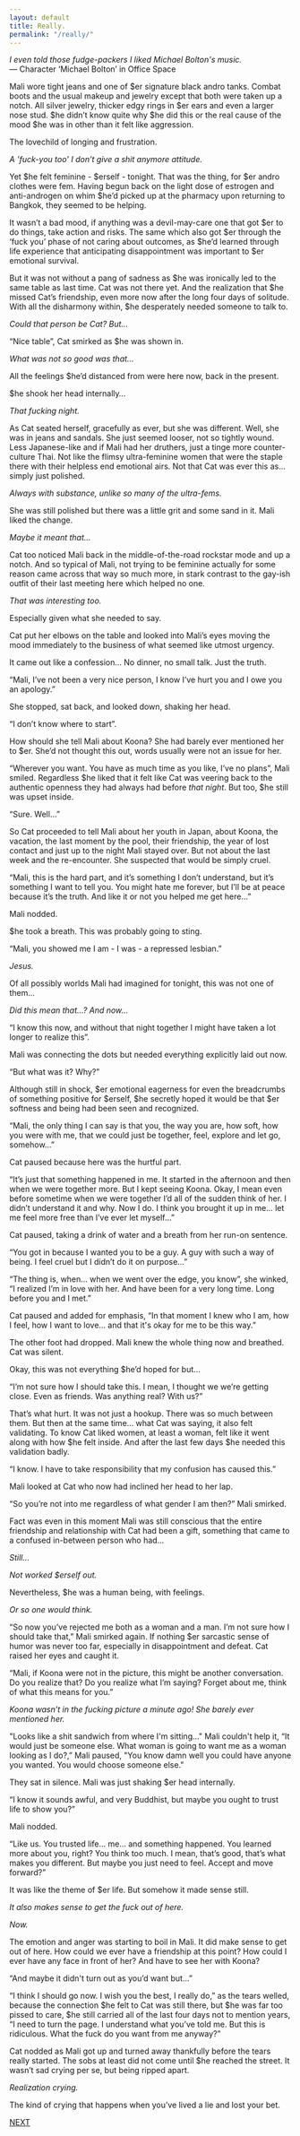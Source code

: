 ```yaml
---
layout: default
title: Really.
permalink: "/really/"
---
```

<!-- wp:paragraph -->

_I even told those fudge-packers I liked Michael Bolton's music._  
— Character ‘Michael Bolton’ in Office Space

<!-- /wp:paragraph -->

<!-- wp:paragraph -->

Mali wore tight jeans and one of $er signature black andro tanks. Combat boots and the usual makeup and jewelry except that both were taken up a notch. All silver jewelry, thicker edgy rings in $er ears and even a larger nose stud. $he didn’t know quite why $he did this or the real cause of the mood $he was in other than it felt like aggression.&nbsp;

<!-- /wp:paragraph -->

<!-- wp:paragraph -->

The lovechild of longing and frustration.

<!-- /wp:paragraph -->

<!-- wp:paragraph -->

_A 'fuck-you too' I don’t give a shit anymore attitude._

<!-- /wp:paragraph -->

<!-- wp:paragraph -->

Yet $he felt feminine - $erself - tonight. That was the thing, for $er andro clothes were fem. Having begun back on the light dose of estrogen and anti-androgen on whim $he’d picked up at the pharmacy upon returning to Bangkok, they seemed to be helping.&nbsp;

<!-- /wp:paragraph -->

<!-- wp:paragraph -->

It wasn’t a bad mood, if anything was a devil-may-care one that got $er to do things, take action and risks. The same which also got $er through the ‘fuck you’ phase of not caring about outcomes, as $he’d learned through life experience that anticipating disappointment was important to $er emotional survival.

<!-- /wp:paragraph -->

<!-- wp:paragraph -->

But it was not without a pang of sadness as $he was ironically led to the same table as last time. Cat was not there yet. And the realization that $he missed Cat’s friendship, even more now after the long four days of solitude. With all the disharmony within, $he desperately needed someone to talk to.&nbsp;

<!-- /wp:paragraph -->

<!-- wp:paragraph -->

_Could that person be Cat? But…_

<!-- /wp:paragraph -->

<!-- wp:paragraph -->

“Nice table”, Cat smirked as $he was shown in.

<!-- /wp:paragraph -->

<!-- wp:paragraph -->

_What was not so good was that…&nbsp;_

<!-- /wp:paragraph -->

<!-- wp:paragraph -->

All the feelings $he’d distanced from were here now, back in the present.

<!-- /wp:paragraph -->

<!-- wp:paragraph -->

$he shook her head internally…

<!-- /wp:paragraph -->

<!-- wp:paragraph -->

_That fucking night._

<!-- /wp:paragraph -->

<!-- wp:paragraph -->

As Cat seated herself, gracefully as ever, but she was different. Well, she was in jeans and sandals. She just seemed looser, not so tightly wound. Less Japanese-like and if Mali had her druthers, just a tinge more counter-culture Thai. Not like the flimsy ultra-feminine women that were the staple there with their helpless end emotional airs. Not that Cat was ever this as… simply just polished.

<!-- /wp:paragraph -->

<!-- wp:paragraph -->

_Always with substance, unlike so many of the ultra-fems._

<!-- /wp:paragraph -->

<!-- wp:paragraph -->

She was still polished but there was a little grit and some sand in it. Mali liked the change.

<!-- /wp:paragraph -->

<!-- wp:paragraph -->

_Maybe it meant that…_

<!-- /wp:paragraph -->

<!-- wp:paragraph -->

Cat too noticed Mali back in the middle-of-the-road rockstar mode and up a notch. And so typical of Mali, not trying to be feminine actually for some reason came across that way so much more, in stark contrast to the gay-ish outfit of their last meeting here which helped no one.

<!-- /wp:paragraph -->

<!-- wp:paragraph -->

_That was interesting too._

<!-- /wp:paragraph -->

<!-- wp:paragraph -->

Especially given what she needed to say.&nbsp;

<!-- /wp:paragraph -->

<!-- wp:paragraph -->

Cat put her elbows on the table and looked into Mali’s eyes moving the mood immediately to the business of what seemed like utmost urgency.&nbsp;

<!-- /wp:paragraph -->

<!-- wp:paragraph -->

It came out like a confession… No dinner, no small talk. Just the truth.

<!-- /wp:paragraph -->

<!-- wp:paragraph -->

“Mali, I’ve not been a very nice person, I know I’ve hurt you and I owe you an apology.”

<!-- /wp:paragraph -->

<!-- wp:paragraph -->

She stopped, sat back, and looked down, shaking her head.

<!-- /wp:paragraph -->

<!-- wp:paragraph -->

“I don’t know where to start”.&nbsp;

<!-- /wp:paragraph -->

<!-- wp:paragraph -->

How should she tell Mali about Koona? She had barely ever mentioned her to $er. She’d not thought this out, words usually were not an issue for her.&nbsp;

<!-- /wp:paragraph -->

<!-- wp:paragraph -->

“Wherever you want. You have as much time as you like, I’ve no plans”, Mali smiled. Regardless $he liked that it felt like Cat was veering back to the authentic openness they had always had before _that night_. But too, $he still was upset inside.

<!-- /wp:paragraph -->

<!-- wp:paragraph -->

“Sure. Well…”&nbsp;

<!-- /wp:paragraph -->

<!-- wp:paragraph -->

So Cat proceeded to tell Mali about her youth in Japan, about Koona, the vacation, the last moment by the pool, their friendship, the year of lost contact and just up to the night Mali stayed over. But not about the last week and the re-encounter. She suspected that would be simply cruel.

<!-- /wp:paragraph -->

<!-- wp:paragraph -->

“Mali, this is the hard part, and it’s something I don’t understand, but it’s something I want to tell you. You might hate me forever, but I’ll be at peace because it’s the truth. And like it or not you helped me get here…”

<!-- /wp:paragraph -->

<!-- wp:paragraph -->

Mali nodded.&nbsp;

<!-- /wp:paragraph -->

<!-- wp:paragraph -->

$he took a breath. This was probably going to sting.

<!-- /wp:paragraph -->

<!-- wp:paragraph -->

“Mali, you showed me I am - I was - a repressed lesbian.”

<!-- /wp:paragraph -->

<!-- wp:paragraph -->

_Jesus._

<!-- /wp:paragraph -->

<!-- wp:paragraph -->

Of all possibly worlds Mali had imagined for tonight, this was not one of them…&nbsp;

<!-- /wp:paragraph -->

<!-- wp:paragraph -->

_Did this mean that…? And now…_

<!-- /wp:paragraph -->

<!-- wp:paragraph -->

“I know this now, and without that night together I might have taken a lot longer to realize this”.

<!-- /wp:paragraph -->

<!-- wp:paragraph -->

Mali was connecting the dots but needed everything explicitly laid out now.&nbsp;

<!-- /wp:paragraph -->

<!-- wp:paragraph -->

“But what was it? Why?”&nbsp;

<!-- /wp:paragraph -->

<!-- wp:paragraph -->

Although still in shock, $er emotional eagerness for even the breadcrumbs of something positive for $erself, $he secretly hoped it would be that $er softness and being had been seen and recognized.

<!-- /wp:paragraph -->

<!-- wp:paragraph -->

“Mali, the only thing I can say is that you, the way you are, how soft, how you were with me, that we could just be together, feel, explore and let go, somehow…”&nbsp;

<!-- /wp:paragraph -->

<!-- wp:paragraph -->

Cat paused because here was the hurtful part.

<!-- /wp:paragraph -->

<!-- wp:paragraph -->

“It’s just that something happened in me. It started in the afternoon and then when we were together more. But I kept seeing Koona. Okay, I mean even before sometime when we were together I’d all of the sudden think of her. I didn’t understand it and why. Now I do. I think you brought it up in me… let me feel more free than I’ve ever let myself…”

<!-- /wp:paragraph -->

<!-- wp:paragraph -->

Cat paused, taking a drink of water and a breath from her run-on sentence.

<!-- /wp:paragraph -->

<!-- wp:paragraph -->

“You got in because I wanted you to be a guy. A guy with such a way of being. I feel cruel but I didn’t do it on purpose…”

<!-- /wp:paragraph -->

<!-- wp:paragraph -->

“The thing is, when… when we went over the edge, you know”, she winked, “I realized I’m in love with her. And have been for a very long time. Long before you and I met.”

<!-- /wp:paragraph -->

<!-- wp:paragraph -->

Cat paused and added for emphasis, “In that moment I knew who I am, how I feel, how I want to love… and that it's okay for me to be this way.”

<!-- /wp:paragraph -->

<!-- wp:paragraph -->

The other foot had dropped. Mali knew the whole thing now and breathed. Cat was silent.

<!-- /wp:paragraph -->

<!-- wp:paragraph -->

Okay, this was not everything $he’d hoped for but…

<!-- /wp:paragraph -->

<!-- wp:paragraph -->

“I’m not sure how I should take this. I mean, I thought we we’re getting close. Even as friends. Was anything real? With us?”

<!-- /wp:paragraph -->

<!-- wp:paragraph -->

That’s what hurt. It was not just a hookup. There was so much between them. But then at the same time… what Cat was saying, it also felt validating. To know Cat liked women, at least a woman, felt like it went along with how $he felt inside. And after the last few days $he needed this validation badly.

<!-- /wp:paragraph -->

<!-- wp:paragraph -->

“I know. I have to take responsibility that my confusion has caused this.”

<!-- /wp:paragraph -->

<!-- wp:paragraph -->

Mali looked at Cat who now had inclined her head to her lap.

<!-- /wp:paragraph -->

<!-- wp:paragraph -->

“So you’re not into me regardless of what gender I am then?” Mali smirked.

<!-- /wp:paragraph -->

<!-- wp:paragraph -->

Fact was even in this moment Mali was still conscious that the entire friendship and relationship with Cat had been a gift, something that came to a confused in-between person who had…

<!-- /wp:paragraph -->

<!-- wp:paragraph -->

_Still…_

<!-- /wp:paragraph -->

<!-- wp:paragraph -->

_Not worked $erself out._&nbsp;

<!-- /wp:paragraph -->

<!-- wp:paragraph -->

Nevertheless, $he was a human being, with feelings.

<!-- /wp:paragraph -->

<!-- wp:paragraph -->

_Or so one would think._

<!-- /wp:paragraph -->

<!-- wp:paragraph -->

“So now you’ve rejected me both as a woman and a man. I’m not sure how I should take that,” Mali smirked again. If nothing $er sarcastic sense of humor was never too far, especially in disappointment and defeat. Cat raised her eyes and caught it.

<!-- /wp:paragraph -->

<!-- wp:paragraph -->

“Mali, if Koona were not in the picture, this might be another conversation. Do you realize that? Do you realize what I’m saying? Forget about me, think of what this means for you.”

<!-- /wp:paragraph -->

<!-- wp:paragraph -->

_Koona wasn’t in the fucking picture a minute ago! She barely ever mentioned her._

<!-- /wp:paragraph -->

<!-- wp:paragraph -->

"Looks like a shit sandwich from where I'm sitting..." Mali couldn't help it, “It would just be someone else. What woman is going to want me as a woman looking as I do?,” Mali paused, "You know damn well you could have anyone you wanted. You would choose someone else."

<!-- /wp:paragraph -->

<!-- wp:paragraph -->

They sat in silence. Mali was just shaking $er head internally.

<!-- /wp:paragraph -->

<!-- wp:paragraph -->

“I know it sounds awful, and very Buddhist, but maybe you ought to trust life to show you?”

<!-- /wp:paragraph -->

<!-- wp:paragraph -->

Mali nodded.

<!-- /wp:paragraph -->

<!-- wp:paragraph -->

“Like us. You trusted life… me… and something happened. You learned more about you, right? You think too much. I mean, that’s good, that’s what makes you different. But maybe you just need to feel. Accept and move forward?”

<!-- /wp:paragraph -->

<!-- wp:paragraph -->

It was like the theme of $er life. But somehow it made sense still.&nbsp;

<!-- /wp:paragraph -->

<!-- wp:paragraph -->

_It also makes sense to get the fuck out of here.&nbsp;_

<!-- /wp:paragraph -->

<!-- wp:paragraph -->

_Now._

<!-- /wp:paragraph -->

<!-- wp:paragraph -->

The emotion and anger was starting to boil in Mali. It did make sense to get out of here. How could we ever have a friendship at this point?&nbsp;How could I ever have any face in front of her? And have to see her with Koona?

<!-- /wp:paragraph -->

<!-- wp:paragraph -->

“And maybe it didn't turn out as you’d want but…”

<!-- /wp:paragraph -->

<!-- wp:paragraph -->

“I think I should go now. I wish you the best, I really do,” as the tears welled, because the connection $he felt to Cat was still there, but $he was far too pissed to care, $he still carried all of the last four days not to mention years, “I need to turn the page. I understand what you’ve told me. But this is ridiculous. What the fuck do you want from me anyway?”

<!-- /wp:paragraph -->

<!-- wp:paragraph -->

Cat nodded as Mali got up and turned away thankfully before the tears really started. The sobs at least did not come until $he reached the street. It wasn’t sad crying per se, but being ripped apart.

<!-- /wp:paragraph -->

<!-- wp:paragraph -->

_Realization crying.&nbsp;_

<!-- /wp:paragraph -->

<!-- wp:paragraph -->

The kind of crying that happens when you’ve lived a lie and lost your bet.

<!-- /wp:paragraph -->

<!-- wp:paragraph -->

[NEXT](https://ffs.alexikaruna.com/home-again/)

<!-- /wp:paragraph -->

